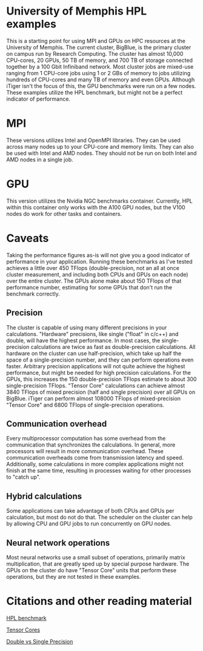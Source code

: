 # University of Memphis HPL examples
This is a starting point for using MPI and GPUs on HPC resources at the University of Memphis. The current cluster, BigBlue, is the primary cluster on campus run by Research Computing. The cluster has almost 10,000 CPU-cores, 20 GPUs, 50 TB of memory, and 700 TB of storage connected together by a 100 Gbit Infiniband network. Most cluster jobs are mixed-use ranging from 1 CPU-core jobs using 1 or 2 GBs of memory to jobs utilizing hundreds of CPU-cores and many TB of memory and even GPUs. Although iTiger isn't the focus of this, the GPU benchmarks were run on a few nodes. These examples utilize the HPL benchmark, but might not be a perfect indicator of performance.

# MPI
These versions utilizes Intel and OpenMPI libraries. They can be used across many nodes up to your CPU-core and memory limits. They can also be used with Intel and AMD nodes. They should not be run on both Intel and AMD nodes in a single job.

# GPU
This version utilizes the Nvidia NGC benchmarks container. Currently, HPL within this container only works with the A100 GPU nodes, but the V100 nodes do work for other tasks and containers.

# Caveats
Taking the performance figures as-is will not give you a good indicator of performance in your application. Running these benchmarks as I've tested achieves a little over 450 TFlops (double-precision, not an all at once cluster measurement, and including both CPUs and GPUs on each node) over the entire cluster. The GPUs alone make about 150 TFlops of that performance number, estimating for some GPUs that don't run the benchmark correctly.

## Precision
The cluster is capable of using many different precisions in your calculations. "Hardware" precisions, like single ("float" in c/c++) and double, will have the highest performance. In most cases, the single-precision calculations are twice as fast as double-precision calculations. All hardware on the cluster can use half-precision, which take up half the space of a single-precision number, and they can perform operations even faster. Arbitrary precision applications will not quite achieve the highest performance, but might be needed for high precision calculations. For the GPUs, this increases the 150 double-precision TFlops estimate to about 300 single-precision TFlops. "Tensor Core" calculations can achieve almost 3840 TFlops of mixed precision (half and single precision) over all GPUs on BigBlue. iTiger can perform almost 108000 TFlops of mixed-precision "Tensor Core" and 6800 TFlops of single-precision operations.

## Communication overhead
Every multiprocessor computation has some overhead from the communication that synchronizes the calculations. In general, more processors will result in more communication overhead. These communication overheads come from transmission latency and speed. Additionally, some calculations in more complex applications might not finish at the same time, resulting in processes waiting for other processes to "catch up".

## Hybrid calculations
Some applications can take advantage of both CPUs and GPUs per calculation, but most do not do that. The scheduler on the cluster can help by allowing CPU and GPU jobs to run concurrently on GPU nodes.

## Neural network operations
Most neural networks use a small subset of operations, primarily matrix multiplication, that are greatly sped up by special purpose hardware. The GPUs on the cluster do have "Tensor Core" units that perform these operations, but they are not tested in these examples.

# Citations and other reading material
[HPL benchmark](https://netlib.org/benchmark/hpl/)

[Tensor Cores](https://developer.nvidia.com/blog/programming-tensor-cores-cuda-9/)

[Double vs Single Precision](https://insidehpc.com/2021/07/double-precision-cpus-vs-single-precision-gpus-hpl-vs-hpl-ai-hpc-benchmarks-traditional-vs-ai-supercomputers/)
